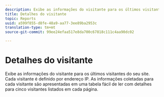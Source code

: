 ```yaml
---
description: Exibe as informações do visitante para os últimos visitantes do seu site. Cada visitante é definido por endereço IP. As informações coletadas para cada visitante são apresentadas em uma tabela fácil de ler com detalhes para cinco visitantes listados em cada página.
title: Detalhes do visitante
topic: Reports
uuid: a599f855-d8fe-48a9-aa77-3ee89ba2953c
translation-type: tm+mt
source-git-commit: 99ee24efaa517e8da700c67818c111c4aa90dc02

---
```



# Detalhes do visitante

Exibe as informações do visitante para os últimos visitantes do seu site. Cada visitante é definido por endereço IP. As informações coletadas para cada visitante são apresentadas em uma tabela fácil de ler com detalhes para cinco visitantes listados em cada página.


